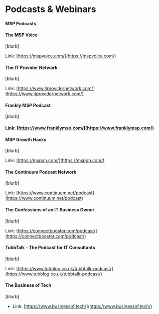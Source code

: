 # Podcasts & Webinars

#### MSP Podcasts

#### The MSP Voice

\[blurb]

Link: [https://mspvoice.com/](https://mspvoice.com/)

#### The IT Provider Network

\[blurb]

Link: [https://www.itprovidernetwork.com/](https://www.itprovidernetwork.com/)

#### Frankly MSP Podcast

\[blurb]

#### Link: [https://www.franklymsp.com/](https://www.franklymsp.com/)

#### MSP Growth Hacks

\[blurb]

Link: [https://mspgh.com/](https://mspgh.com/)

#### The Continuum Podcast Network

\[blurb]

Link: [https://www.continuum.net/podcast](https://www.continuum.net/podcast)

#### The Confessions of an IT Business Owner

\[blurb]

Link: [https://connectbooster.com/podcast/](https://connectbooster.com/podcast/)

#### TubbTalk - The Podcast for IT Consultants

\[blurb]

Link: [https://www.tubblog.co.uk/tubbtalk-podcast/](https://www.tubblog.co.uk/tubbtalk-podcast/)

#### The Business of Tech

\[blurb]

* Link: [https://www.businessof.tech/](https://www.businessof.tech/)
